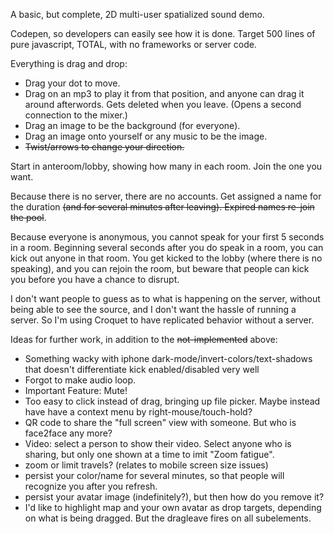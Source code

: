 A basic, but complete, 2D multi-user spatialized sound demo.

Codepen, so developers can easily see how it is done. Target 500 lines of pure javascript, TOTAL, with no frameworks or server code.

Everything is drag and drop:
- Drag your dot to move.
- Drag on an mp3 to play it from that position, and anyone can drag it around afterwords. Gets deleted when you leave. (Opens a second connection to the mixer.)
- Drag an image to be the background (for everyone).
-  Drag an image onto yourself or any music to be the image. 
- ~~Twist/arrows to change your direction.~~

Start in anteroom/lobby, showing how many in each room. Join the one you want.

Because there is no server, there are no accounts. Get assigned a name for the duration ~~(and for several minutes after leaving). Expired names re-join the pool~~.

Because everyone is anonymous, you cannot speak for your first 5 seconds in a room. Beginning several seconds after you do speak in a room, you can kick out anyone in that room. You get kicked to the lobby (where there is no speaking), and you can rejoin the room, but beware that people can kick you before you have a chance to disrupt.

I don't want people to guess as to what is happening on the server, without being able to see the source, and I don't want the hassle of running a server. So I'm using Croquet to have replicated behavior without a server.

Ideas for further work, in addition to the ~~not-implemented~~ above:
- Something wacky with iphone dark-mode/invert-colors/text-shadows that doesn't differentiate kick enabled/disabled very well
- Forgot to make audio loop.
- Important Feature: Mute!
- Too easy to click instead of drag, bringing up file picker. Maybe instead have have a context menu by right-mouse/touch-hold?
- QR code to share the "full screen" view with someone. But who is face2face any more?
- Video: select a person to show their video. Select anyone who is sharing, but only one shown at a time to imit "Zoom fatigue".
- zoom or limit travels? (relates to mobile screen size issues)
- persist your color/name for several minutes, so that people will recognize you after you refresh.
- persist your avatar image (indefinitely?), but then how do you remove it?
- I'd like to highlight map and your own avatar as drop targets, depending on what is being dragged. But the dragleave fires on all subelements.
